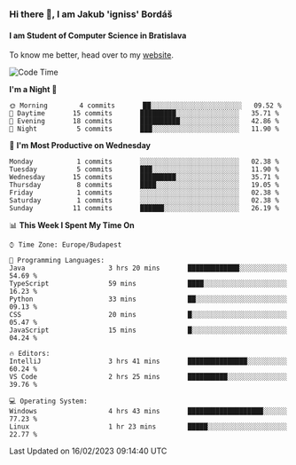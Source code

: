 ### Hi there 👋, I am Jakub 'igniss' Bordáš

#### I am Student of Computer Science in Bratislava
To know me better, head over to my [website](https://bordas.sk).


<!--START_SECTION:waka-->
![Code Time](http://img.shields.io/badge/Code%20Time-1%2C040%20hrs%2057%20mins-blue)

**I'm a Night 🦉** 

```text
🌞 Morning        4 commits       ██░░░░░░░░░░░░░░░░░░░░░░░   09.52 % 
🌆 Daytime       15 commits       █████████░░░░░░░░░░░░░░░░   35.71 % 
🌃 Evening       18 commits       ██████████░░░░░░░░░░░░░░░   42.86 % 
🌙 Night          5 commits       ███░░░░░░░░░░░░░░░░░░░░░░   11.90 % 

```
📅 **I'm Most Productive on Wednesday** 

```text
Monday           1 commits       ░░░░░░░░░░░░░░░░░░░░░░░░░   02.38 % 
Tuesday          5 commits       ███░░░░░░░░░░░░░░░░░░░░░░   11.90 % 
Wednesday       15 commits       █████████░░░░░░░░░░░░░░░░   35.71 % 
Thursday         8 commits       ████░░░░░░░░░░░░░░░░░░░░░   19.05 % 
Friday           1 commits       ░░░░░░░░░░░░░░░░░░░░░░░░░   02.38 % 
Saturday         1 commits       ░░░░░░░░░░░░░░░░░░░░░░░░░   02.38 % 
Sunday          11 commits       ██████░░░░░░░░░░░░░░░░░░░   26.19 % 

```


📊 **This Week I Spent My Time On** 

```text
⌚︎ Time Zone: Europe/Budapest

💬 Programming Languages: 
Java                     3 hrs 20 mins       █████████████░░░░░░░░░░░░   54.69 % 
TypeScript               59 mins             ████░░░░░░░░░░░░░░░░░░░░░   16.23 % 
Python                   33 mins             ██░░░░░░░░░░░░░░░░░░░░░░░   09.13 % 
CSS                      20 mins             █░░░░░░░░░░░░░░░░░░░░░░░░   05.47 % 
JavaScript               15 mins             █░░░░░░░░░░░░░░░░░░░░░░░░   04.24 % 

🔥 Editors: 
IntelliJ                 3 hrs 41 mins       ███████████████░░░░░░░░░░   60.24 % 
VS Code                  2 hrs 25 mins       ██████████░░░░░░░░░░░░░░░   39.76 % 

💻 Operating System: 
Windows                  4 hrs 43 mins       ███████████████████░░░░░░   77.23 % 
Linux                    1 hr 23 mins        █████░░░░░░░░░░░░░░░░░░░░   22.77 % 

```


 Last Updated on 16/02/2023 09:14:40 UTC
<!--END_SECTION:waka-->
